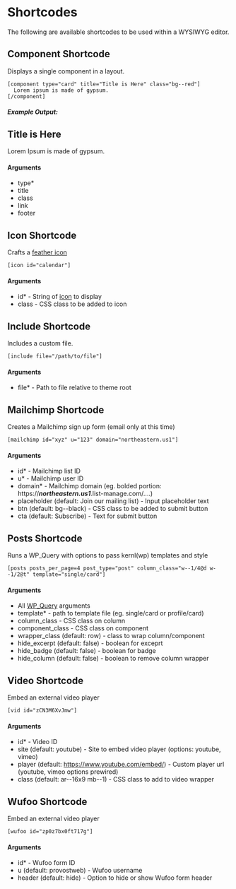 # Shortcodes

The following are available shortcodes to be used within a <span class="tt--caps">WYSIWYG</span> editor.

## Component Shortcode

Displays a single component in a layout.
```
[component type="card" title="Title is Here" class="bg--red"]
  Lorem ipsum is made of gypsum.
[/component]
```

##### Example Output:

<div class="w--1/2@d mb--2">
  <article class="card">
    <div class="__body">
      <h2 class="__title">Title is Here</h2>
      <p>Lorem Ipsum is made of gypsum.</p>
    </div>
  </article>
</div>

#### Arguments
+ type*
+ title
+ class
+ link
+ footer


## Icon Shortcode
Crafts a [feather icon](/ui/components/icon.md)

```
[icon id="calendar"]
```

#### Arguments

* id* - String of [icon](https://assets.provost.northeastern.edu/kernl-ui/?part=icons) to display
* class - CSS class to be added to icon


## Include Shortcode
Includes a custom file.

```
[include file="/path/to/file"]
```

#### Arguments

* file* - Path to file relative to theme root


## Mailchimp Shortcode
Creates a Mailchimp sign up form (email only at this time)

```
[mailchimp id="xyz" u="123" domain="northeastern.us1"]
```

#### Arguments

* id* - Mailchimp list ID
* u* - Mailchimp user ID
* domain* - Mailchimp domain (eg. bolded portion: https://_**northeastern.us1**_.list-manage.com/....)
* placeholder (default: Join our mailing list) - Input placeholder text
* btn (default: bg--black) - CSS class to be added to submit button
* cta (default: Subscribe) - Text for submit button


## Posts Shortcode
Runs a WP_Query with options to pass kernl(wp) templates and style

```
[posts posts_per_page=4 post_type="post" column_class="w--1/4@d w--1/2@t" template="single/card"]
```

#### Arguments

* All [WP_Query](https://codex.wordpress.org/Class_Reference/WP_Query) arguments
* template* - path to template file (eg. single/card or profile/card)
* column_class - CSS class on column
* component_class - CSS class on component
* wrapper_class (default: row) - class to wrap column/component
* hide_excerpt (default: false) - boolean for exceprt
* hide_badge (default: false) - boolean for badge
* hide_column (default: false) - boolean to remove column wrapper

## Video Shortcode
Embed an external video player

```
[vid id="zCN3M6XvJmw"]
```

#### Arguments

* id* - Video ID
* site (default: youtube) - Site to embed video player (options: youtube, vimeo)
* player (default: https://www.youtube.com/embed/) - Custom player url (youtube, vimeo options prewired)
* class (default: ar--16x9 mb--1) - CSS class to add to video wrapper


## Wufoo Shortcode
Embed an external video player

```
[wufoo id="zp0z7bx0ft717g"]
```

#### Arguments

* id* - Wufoo form ID
* u (default: provostweb) - Wufoo username
* header (default: hide) - Option to hide or show Wufoo form header
